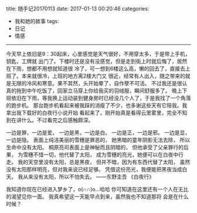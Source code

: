 title: 随手记20170113
date: 2017-01-13 00:20:46
categories:
  - 我和她的故事
tags:
  - 日记
  - 情感
---
今天早上依旧是9：30起床，心里感觉是天气很好，不用穿太多，于是带上手机，钥匙，工牌就
出门了。下楼时还是没有没感觉，但是走到街上时就后悔了，居然在下雨，想都不用想就知道很
冷了，可一想到6楼这么高，懒的回去了，直接去上班了。本来就很冷，上班的地方离2楼大门又
很近，经常有人出入，随之带来的就是无限的冷风和寒意。果不其然，头开始晕了，自作孽不可活。
不过我还是很认真的拖到中午吃饭了，回家立马穿上你给我买的羽绒服，瞬间舒服多了。
晚上下班依旧在下雨，等我换上运动装到健身房时已经没几个人了，于是我找了一个角落的跑步机。
那台跑步机看起来被我踩的消瘦了不少，也多谢这些天有它陪我。我拿出我下载好的白夜行小说开始
看起来了。刚开始真是看得云里雾里，完全不知到在讲什么。不过看完之后感触颇深。

一边是罪，一边是爱。
一边是黑，一边是白。
一边是正，一边是邪。
一边是显，一边是隐。
表面上纯洁美丽的雪穗是罪恶的，
她黑暗的童年阴影无法去除，
所以生命中没有太阳。
桐原亮司表面上是神秘而且阴暗的，
但他承受了父亲罪行的后果，
为雪穗不惜一切，他代替了太阳，
成为雪穗的亮光，她便可以在白夜中行走。
我的天空里没有太阳，总是黑夜，
但并不暗，因为有东西代替了太阳，
虽然没有太阳那样明亮，但对我来说已经足够。
凭借这份亮光，我便能把黑夜当成白天。
我从来没有太阳，所以不怕失去。
              ——东野圭吾 《白夜行》

我知道你现在已经进入梦乡了，o(∩∩)o...哈哈
你可知道在这里还有一个人在无比的渴望见你一面。
我真希望这一天能早点到来，虽然我也不知道那将
会是在什么时候？
